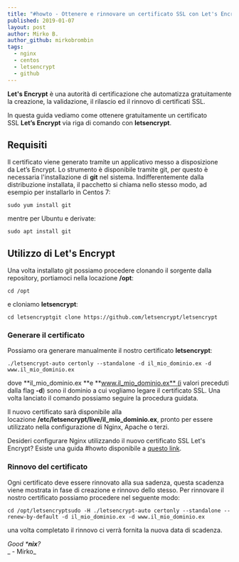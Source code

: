```yaml
---
title: "#howto - Ottenere e rinnovare un certificato SSL con Let's Encrypt"
published: 2019-01-07
layout: post
author: Mirko B.
author_github: mirkobrombin
tags:
  - nginx  
  - centos  
  - letsencrypt  
  - github
---
```

**Let's Encrypt** è una autorità di certificazione che automatizza gratuitamente la creazione, la validazione, il rilascio ed il rinnovo di certificati SSL.

In questa guida vediamo come ottenere gratuitamente un certificato SSL **Let’s Encrypt** via riga di comando con **letsencrypt**.

## Requisiti

Il certificato viene generato tramite un applicativo messo a disposizione da Let’s Encrypt. Lo strumento è disponibile tramite git, per questo è necessaria l'installazione di **git** nel sistema. Indifferentemente dalla distribuzione installata, il pacchetto si chiama nello stesso modo, ad esempio per installarlo in Centos 7:

    sudo yum install git

mentre per Ubuntu e derivate:

    sudo apt install git

## Utilizzo di Let's Encrypt

Una volta installato git possiamo procedere clonando il sorgente dalla repository, portiamoci nella locazione **/opt**:

    cd /opt

e cloniamo **letsencrypt**:

    cd letsencryptgit clone https://github.com/letsencrypt/letsencrypt

### Generare il certificato

Possiamo ora generare manualmente il nostro certificato **letsencrypt**:

    ./letsencrypt-auto certonly --standalone -d il_mio_dominio.ex -d www.il_mio_dominio.ex

dove **il_mio_dominio.ex **e **www.il_mio_dominio.ex** (i valori preceduti dalla flag **-d**) sono il dominio a cui vogliamo legare il certificato SSL. Una volta lanciato il comando possiamo seguire la procedura guidata.

Il nuovo certificato sarà disponibile alla locazione **/etc/letsencrypt/live/il_mio_dominio.ex**, pronto per essere utilizzato nella configurazione di Nginx, Apache o terzi.

Desideri configurare Nginx utilizzando il nuovo certificato SSL Let's Encrypt? Esiste una guida #howto disponibile a [questo link](https://linuxhub.it/article/howto-installare-nginx-su-centos-7-e-configurazione-ssl#title5).

### Rinnovo del certificato

Ogni certificato deve essere rinnovato alla sua sadenza, questa scadenza viene mostrata in fase di creazione e rinnovo dello stesso. Per rinnovare il nostro certificato possiamo procedere nel seguente modo:

    cd /opt/letsencryptsudo -H ./letsencrypt-auto certonly --standalone --renew-by-default -d il_mio_dominio.ex -d www.il_mio_dominio.ex

una volta completato il rinnovo ci verrà fornita la nuova data di scadenza.

_Good ***nix**?_  
_ - Mirko_